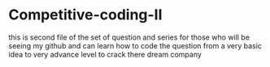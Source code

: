 # Competitive-coding-II


this is second file of the set of question and series for those who will be seeing my github and can learn how to code the question from a very basic idea to very advance 
level to crack there dream company 
